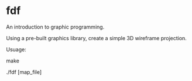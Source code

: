 # fdf
An introduction to graphic programming.

Using a pre-built graphics library, create a simple 3D wireframe projection.

Usuage:

make

./fdf [map_file]
